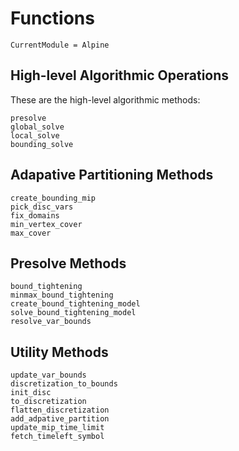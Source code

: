 # Functions

```@meta
CurrentModule = Alpine
```

## High-level Algorithmic Operations
These are the high-level algorithmic methods:
```@docs
presolve
global_solve
local_solve
bounding_solve
```

## Adapative Partitioning Methods
```@docs
create_bounding_mip
pick_disc_vars
fix_domains
min_vertex_cover
max_cover
```

## Presolve Methods
```@docs
bound_tightening
minmax_bound_tightening
create_bound_tightening_model
solve_bound_tightening_model
resolve_var_bounds
```

## Utility Methods
```@docs
update_var_bounds
discretization_to_bounds
init_disc
to_discretization
flatten_discretization
add_adpative_partition
update_mip_time_limit
fetch_timeleft_symbol
```
